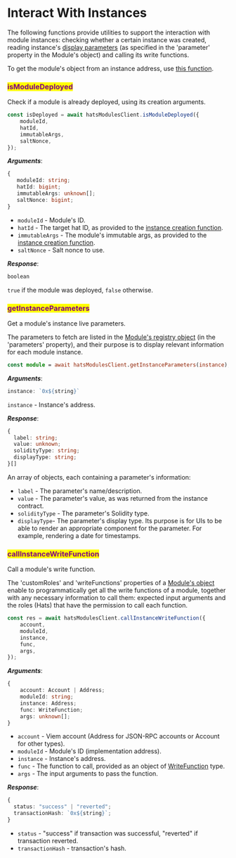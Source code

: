 # Interact With Instances

The following functions provide utilities to support the interaction with module instances: checking whether a certain instance was created, reading instance's [display parameters](types.md#module) (as specified in the 'parameter' property in the Module's object) and calling its write functions.

To get the module's object from an instance address, use [this function](../../modules-sdk/get-available-modules.md#getmodulebyinstance).

### <mark style="color:purple;">isModuleDeployed</mark>

Check if a module is already deployed, using its creation arguments.

```typescript
const isDeployed = await hatsModulesClient.isModuleDeployed({
    moduleId,
    hatId,
    immutableArgs,
    saltNonce,
});
```

_**Arguments**_:

```typescript
{
   moduleId: string;
   hatId: bigint;
   immutableArgs: unknown[];
   saltNonce: bigint;
}
```

* `moduleId` - Module's ID.
* `hatId` - The target hat ID, as provided to the [instance creation function](create-new-instance-s.md#createnewinstance).
* `immutableArgs` - The module's immutable args, as provided to the [instance creation function](create-new-instance-s.md#createnewinstance).
* `saltNonce` - Salt nonce to use.

_**Response**_:

```typescript
boolean
```

`true` if the module was deployed, `false` otherwise.

### <mark style="color:purple;">getInstanceParameters</mark>

Get a module's instance live parameters.&#x20;

The parameters to fetch are listed in the [Module's registry object](types.md#module) (in the 'parameters' property), and their purpose is to display relevant information for each module instance.

```typescript
const module = await hatsModulesClient.getInstanceParameters(instance);
```

_**Arguments**_:

```typescript
instance: `0x${string}`
```

`instance` - Instance's address.

_**Response**_:

```typescript
{
  label: string;
  value: unknown;
  solidityType: string;
  displayType: string;
}[]
```

An array of objects, each containing a parameter's information:

* `label` - The parameter's name/description.
* `value` - The parameter's value, as was returned from the instance contract.
* `solidityType` - The parameter's Solidity type.
* `displayType`- The parameter's display type. Its purpose is for UIs to be able to render an appropriate component for the parameter. For example, rendering a date for timestamps.

### <mark style="color:purple;">callInstanceWriteFunction</mark>

Call a module's write function.

The 'customRoles' and 'writeFunctions' properties of a [Module's object](types.md#module) enable to programmatically get all the write functions of a module, together with any necessary information to call them: expected input arguments and the roles (Hats) that have the permission to call each function.

```typescript
const res = await hatsModulesClient.callInstanceWriteFunction({
    account,
    moduleId,
    instance,
    func,
    args,
});
```

_**Arguments**_:

```typescript
{
    account: Account | Address;
    moduleId: string;
    instance: Address;
    func: WriteFunction;
    args: unknown[];
}
```

* `account` - Viem account (Address for JSON-RPC accounts or Account for other types).
* `moduleId` - Module's ID (implementation address).
* `instance` - Instance's address.
* `func` - The function to call, provided as an object of [WriteFunction](types.md#writefunction) type.
* `args` - The input arguments to pass the function.

_**Response**_:

```typescript
{
  status: "success" | "reverted";
  transactionHash: `0x${string}`;
}
```

* `status` - "success" if transaction was successful, "reverted" if transaction reverted.
* `transactionHash` - transaction's hash.
